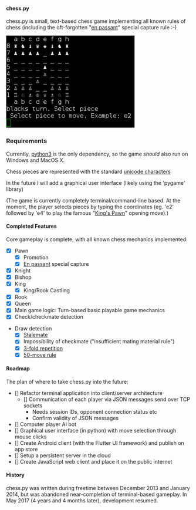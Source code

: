 #### chess.py
chess.py is small, text-based chess game implementing all known rules of chess (including the oft-forgotten "[en passant](https://en.wikipedia.org/wiki/En_passant)" special capture rule :-) 

![Unicode characters are pretty cool](docs/images/chesspyTerminalScreenshot.png "chess.py screenshot")

### Requirements
Currently, [python3](http://www.python.org/getit/) is the only dependency, so the game *should* also run on Windows and MacOS X.

Chess pieces are represented with the standard [unicode characters](http://en.wikipedia.org/wiki/Chess_symbols_in_Unicode)

In the future I will add a graphical user interface (likely using the 'pygame' library)

(The game is currently completely terminal/command-line based. At the moment, the player selects pieces by typing the coordinates (eg. 'e2' followed by 'e4' to play the famous "[King's Pawn](https://en.wikipedia.org/wiki/King%27s_Pawn_Game)" opening move).)

#### Completed Features
Core gameplay is complete, with all known chess mechanics implemented:
- [x] Pawn
  - [x] Promotion
  - [x] [En passant](https://en.wikipedia.org/wiki/En_passant) special capture
- [x] Knight
- [x] Bishop
- [x] King
  - [x] King/Rook Castling
- [x] Rook
- [x] Queen
- [x] Main game logic: Turn-based basic playable game mechanics
- [x] Check/checkmate detection
- Draw detection
    - [x] [Stalemate](https://en.wikipedia.org/wiki/Stalemate)
    - [x] Impossibility of checkmate ("insufficient mating material rule")
    - [x] [3-fold repetition](https://en.wikipedia.org/wiki/Threefold_repetition)
    - [x] [50-move rule](https://en.wikipedia.org/wiki/Fifty-move_rule)

#### Roadmap
The plan of where to take chess.py into the future:

- [] Refactor terminal application into client/server architecture
  - [] Communication of each player via JSON messages send over TCP sockets
    - Needs session IDs, opponent connection status etc
    - Confirm validity of JSON messages
- [] Computer player AI bot
- [] Graphical user interface (in python) with move selection through mouse clicks
- [] Create Android client (with the Flutter UI framework) and publish on app store
- [] Setup a persistent server in the cloud
- [] Create JavaScript web client and place it on the public internet

#### History

chess.py was written during freetime between December 2013 and January 2014, but was abandoned near-completion of terminal-based gameplay. In May 2017 (4 years and 4 months later), development resumed.


